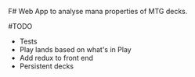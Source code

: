 F# Web App to analyse mana properties of MTG decks.

#TODO
- Tests
- Play lands based on what's in Play
- Add redux to front end
- Persistent decks
